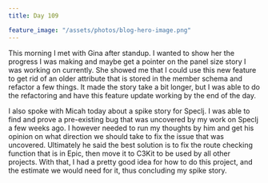 ```yaml
---
title: Day 109

feature_image: "/assets/photos/blog-hero-image.png"
---
```


This morning I met with Gina after standup. I wanted to show her the progress I was making and maybe
get a pointer on the panel size story I was working on currently. She showed me that I could use this
new feature to get rid of an older attribute that is stored in the member schema and refactor a few things.
It made the story take a bit longer, but I was able to do the refactoring and have this feature update
working by the end of the day.

I also spoke with Micah today about a spike story for Speclj. I was able to find and prove a
pre-existing bug that was uncovered by my work on Speclj a few weeks ago. I however needed to run my
thoughts by him and get his opinion on what direction we should take to fix the issue that was uncovered.
Ultimately he said the best solution is to fix the route checking function that is in Epic, then move
it to C3Kit to be used by all other projects. With that, I had a pretty good idea for how to do this
project, and the estimate we would need for it, thus concluding my spike story.